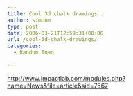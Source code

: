 ```yaml
---
title: Cool 3d chalk drawings..
author: simonm
type: post
date: 2006-03-21T12:59:31+00:00
url: /cool-3d-chalk-drawings/
categories:
  - Random Toad

---
```

<http://www.impactlab.com/modules.php?name=News&file=article&sid=7567>

<!-- ckey="31B31048" -->